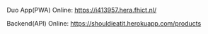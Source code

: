 Duo App(PWA) Online: https://i413957.hera.fhict.nl/

Backend(API) Online: https://shouldieatit.herokuapp.com/products